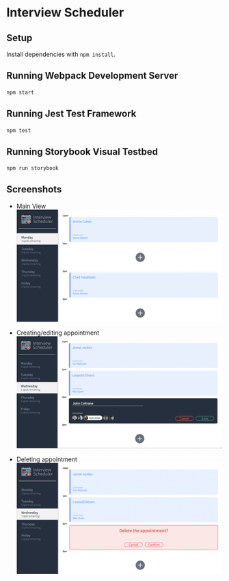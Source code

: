 # Interview Scheduler

## Setup

Install dependencies with `npm install`.

## Running Webpack Development Server

```sh
npm start
```

## Running Jest Test Framework

```sh
npm test
```

## Running Storybook Visual Testbed

```sh
npm run storybook
```

## Screenshots
- Main View
 !["Main"](https://github.com/JoryLa/scheduler/blob/master/docs/main.png?raw=true)

- Creating/editing appointment
!["Add"](https://github.com/JoryLa/scheduler/blob/master/docs/adding-appointment.png?raw=true)

- Deleting appointment
!["Delete"](https://github.com/JoryLa/scheduler/blob/master/docs/deleting-appointment.png?raw=true)